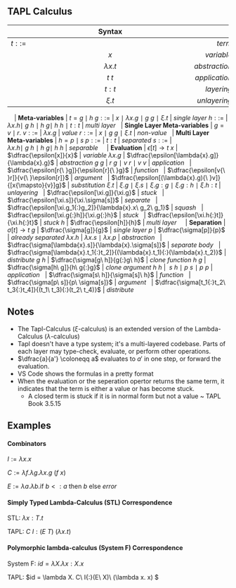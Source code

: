 <? Part of the TAPL project, under the Apache License v2.0 with LLVM
   Exceptions. See /LICENSE for license information.
   SPDX-License-Identifier: Apache-2.0 WITH LLVM-exception ?>

## TAPL Calculus

&nbsp;           | **Syntax**                                                                   | &nbsp;
---              | :-:                                                                          | ---:
$t ::=$          | $\hspace{20em}$                                                              | *term*
&nbsp;           | $x$                                                                          | *variable*
&nbsp;           | $\lambda{x}{.}t$                                                             | *abstraction*
&nbsp;           | $t{\ }t$                                                                     | *application*
&nbsp;           | $t{:}t$                                                                      | *layering*
&nbsp;           | $\xi.t$                                                                      | *unlayering*
&nbsp;
&nbsp;           | **Meta-variables**                                                           | $t = g{\mid}h$
$g ::=$          | $x\ \mid\ \lambda{x}.g\ \mid\ g{\ }g\ \mid\ \xi.t$                           | *single layer*
$h ::=$          | $\lambda{x}.h\mid\ g{\ }h\ \mid\ h{\ }g\mid\ h{\ }h\ \mid\ t{:}t$            | *multi layer*
&nbsp;           | **Single Layer Meta-variables**                                              | $g = v{\mid}r$.
$v ::=$          | $\lambda{x}.g$                                                               | *value*
$r ::=$          | $x\ \mid\ g{\ }g\ \mid\ \xi.t$                                               | *non-value*
&nbsp;           | **Multi Layer Meta-variables**                                               | $h = p{\mid}s$
$p ::=$          | $t{:}t$                                                                      | *separated*
$s ::=$          | $\lambda{x}.h\mid\ g{\ }h\ \mid\ h{\ }g\mid\ h{\ }h$                         | *separable*
&nbsp;
&nbsp;           | **Evaluation**                                                               | $\epsilon[t] \to t$
$x$              | $\dfrac{\epsilon[x]}{x}$                                                     | *variable*
$\lambda{x}.g$   | $\dfrac{\epsilon[\lambda{x}.g]}{\lambda{x}.g}$                               | *abstraction*
$g\ g$           | $r{\ }g\ \mid\ v{\ }r\ \mid\ v{\ }v$                                         | *application*
&nbsp;           | $\dfrac{\epsilon[r{\ }g]}{\epsilon[r]{\ }g}$                                 | *function*
&nbsp;           | $\dfrac{\epsilon[v{\ }r]}{v{\ }\epsilon[r]}$                                 | *argument*
&nbsp;           | $\dfrac{\epsilon[(\lambda{x}.g){\ }v]}{[x{\mapsto}{v}]g}$                    | *substitution*
$\xi.t$          | $\xi.g\ \mid\ \xi.s\ \mid\ \xi.g{:}g\ \mid\ \xi.g{:}h\ \mid\ \xi.h{:}t$      | *unlayering*
&nbsp;           | $\dfrac{\epsilon[\xi.g]}{\xi.g}$                                             | *stuck*
&nbsp;           | $\dfrac{\epsilon[\xi.s]}{\xi.\sigma[s]}$                                     | *separate*
&nbsp;           | $\dfrac{\epsilon[\xi.g_1{:}g_2]}{\lambda{x}.x\ g_2\ g_1}$                    | *squash*
&nbsp;           | $\dfrac{\epsilon[\xi.g{:}h]}{\xi.g{:}h}$                                     | *stuck*
&nbsp;           | $\dfrac{\epsilon[\xi.h{:}t]}{\xi.h{:}t}$                                     | *stuck*
$h$              | $\dfrac{\epsilon[h]}{h}$                                                     | *multi layer*
&nbsp;
&nbsp;           | **Separation**                                                               | $\sigma[t] \to t$
$g$              | $\dfrac{\sigma[g]}{g}$                                                       | *single layer*
$p$              | $\dfrac{\sigma[p]}{p}$                                                       | *already separated*
$\lambda{x}.h$   | $\lambda{x}.s\ \mid\ \lambda{x}.p$                                           | *abstraction*
&nbsp;           | $\dfrac{\sigma[\lambda{x}.s]}{\lambda{x}.\sigma[s]}$                         | *separate body*
&nbsp;           | $\dfrac{\sigma[\lambda{x}.t_1{:}t_2]}{(\lambda{x}.t_1){:}(\lambda{x}.t_2)}$  | *distribute*
$g\ h$           | $\dfrac{\sigma[g\ h]}{g{:}g\ h}$                                             | *clone function*
$h\ g$           | $\dfrac{\sigma[h\ g]}{h\ g{:}g}$                                             | *clone argument*
$h\ h$           | $\ s\ h\ \mid\ p\ s\ \mid\ p\ p$                                             | *application*
&nbsp;           | $\dfrac{\sigma[s\ h]}{\sigma[s]\ h}$                                         | *function*
&nbsp;           | $\dfrac{\sigma[p\ s]}{p\ \sigma[s]}$                                         | *argument*
&nbsp;           | $\dfrac{\sigma[t_1{:}t_2\ t_3{:}t_4]}{(t_1\ t_3){:}(t_2\ t_4)}$              | *distribute*


## Notes
* The Tapl-Calculus ($\xi$-calculus) is an extended version of the Lambda-Calculus ($\lambda$-calculus)
* Tapl doesn't have a type system; it's a multi-layered codebase. Parts of each layer may type-check, evaluate, or perform other operations.
* $\dfrac{a}{a'} \coloneqq a$ evaluates to $a'$ in one step, or forward the evaluation.
* VS Code shows the formulas in a pretty format
* When the evaluation or the seperation opertor returns the same term, it indicates that the term is either a value or has become stuck.
  * A closed term is stuck if it is in normal form but not a value ~ TAPL Book 3.5.15

## Examples
#### Combinators

$I:= \lambda x. x$

$C:= \lambda f.\lambda g. \lambda x.g\ (f\ x)$

$E:= \lambda a.\lambda b. \text{if}\  b<:a\text{ then }b\text{ else }error$

#### Simply Typed Lambda-Calculus (STL) Correspondence
STL: $\lambda x{:}T.t$

TAPL: $C\ I{:}(E\ T)\ (\lambda x.t)$

#### Polymorphic lambda-calculus (System F) Correspondence
System F: $id = \lambda X. \lambda x{:}X. x$

TAPL: $id = \lambda X. C\ I{:}(E\ X)\ (\lambda x. x) $